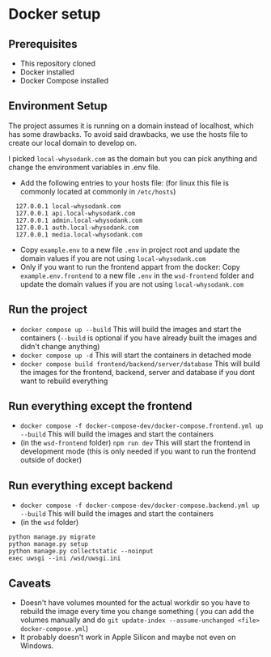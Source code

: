 # Docker setup

## Prerequisites

- This repository cloned
- Docker installed
- Docker Compose installed

## Environment Setup

The project assumes it is running on a domain instead of localhost, which has some drawbacks.
To avoid said drawbacks, we use the hosts file to create our local domain to develop on.

I picked `local-whysodank.com` as the domain but you can pick anything and change the environment variables in .env
file.

- Add the following entries to your hosts file: (for linux this file is commonly located at commonly in `/etc/hosts`)

```hosts
  127.0.0.1 local-whysodank.com
  127.0.0.1 api.local-whysodank.com
  127.0.0.1 admin.local-whysodank.com
  127.0.0.1 auth.local-whysodank.com
  127.0.0.1 media.local-whysodank.com
```

- Copy `example.env` to a new file `.env` in project root and update the domain values if you are not using
  `local-whysodank.com`
- Only if you want to run the frontend appart from the docker: Copy `example.env.frontend` to a new file `.env` in
  the `wsd-frontend` folder and update the domain values if you are not using `local-whysodank.com`

## Run the project

- `docker compose up --build` This will build the images and start the containers (`--build` is optional if you have
  already built the images and didn't change anything)
- `docker compose up -d` This will start the containers in detached mode
- `docker compose build frontend/backend/server/database` This will build the images for the frontend, backend, server
  and database if you dont want to rebuild everything

## Run everything except the frontend

- `docker compose -f docker-compose-dev/docker-compose.frontend.yml up --build` This will build the images and start
  the containers
- (in the `wsd-frontend` folder) `npm run dev` This will start the frontend in development mode (this is only needed if
  you want to run the frontend
  outside of docker)

## Run everything except backend

- `docker compose -f docker-compose-dev/docker-compose.backend.yml up --build` This will build the images and start the
  containers
- (in the `wsd` folder)

```shell
python manage.py migrate
python manage.py setup
python manage.py collectstatic --noinput
exec uwsgi --ini /wsd/uwsgi.ini
```

## Caveats

- Doesn't have volumes mounted for the actual workdir so you have to rebuild the image every time you change something (
  you can add the volumes manually and do `git update-index --assume-unchanged <file> docker-compose.yml`)
- It probably doesn't work in Apple Silicon and maybe not even on Windows.
